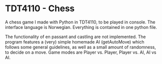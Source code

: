 # TDT4110 - Chess

A chess game I made with Python in TDT4110, to be played in console. The interface language is Norwegian. Everything is contained in one python file.

The functionality of en passant and castling are not implemented. The program features a (very) simple homemade AI (getAutoMove) which follows some general guidelines, as well as a small amount of randomness, to decide on a move. Game modes are Player vs. Player, Player vs. AI, AI vs AI.
